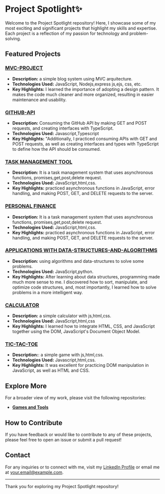 # Project Spotlight✨

Welcome to the Project Spotlight repository! Here, I showcase some of my most exciting and significant projects that highlight my skills and expertise. Each project is a reflection of my passion for technology and problem-solving.

## Featured Projects

### [MVC-PROJECT](https://github.com/tpsousa/MVC-PROJECT)
- **Description:** a simple blog system using MVC arquitecture.
- **Technologies Used:** JavaScript, Nodejs,express js,ejs, css, etc.
- **Key Highlights:** I learned the importance of adopting a design pattern. It makes the code much cleaner and more organized, resulting in easier maintenance and usability.

### [GITHUB-API](https://github.com/tpsousa/typescript--exercises/tree/main/githubAPI)
- **Description:** Consuming the GitHub API by making GET and POST requests, and creating interfaces with TypeScript.
- **Technologies Used:** Javascript,Typescript
- **Key Highlights:** "Additionally, I practiced consuming APIs with GET and POST requests, as well as creating interfaces and types with TypeScript to define how the API should be consumed.

### [TASK MANAGEMENT TOOL](https://github.com/tpsousa/games-and-tools/tree/main/sistemaDeGestaoDeTarefas)
- **Description:** It is a task management system that uses asynchronous functions, promises,get,post,delete request.
- **Technologies Used:** JavaScript,html,css.
- **Key Highlights:** practiced asynchronous functions in JavaScript, error handling, and making POST, GET, and DELETE requests to the server.

### [PERSONAL FINANCE](https://github.com/tpsousa/games-and-tools/tree/main/personalFinance)
- **Description:** It is a task management system that uses asynchronous functions, promises,get,post,delete request.
- **Technologies Used:** JavaScript,html,css.
- **Key Highlights:** practiced asynchronous functions in JavaScript, error handling, and making POST, GET, and DELETE requests to the server.

### [APPLICATIONS WITH DATA-STRUCTURES-AND-ALGORITHMS](https://github.com/tpsousa/Algorithms-and-data-structures)
- **Description:** using algorithms and data-structures to solve some problems.
- **Technologies Used:** JavaScript,python.
- **Key Highlights:** After learning about data structures, programming made much more sense to me. I discovered how to sort, manipulate, and optimize code structures, and, most importantly, I learned how to solve problems in a more intelligent way.

### [CALCULATOR](https://github.com/tpsousa/games-and-tools/calculate)
- **Description:** a simple calculator with js,html,css.
- **Technologies Used:** JavaScript,html,css
- **Key Highlights:** I learned how to integrate HTML, CSS, and JavaScript together using the DOM, JavaScript's Document Object Model.

### [TIC-TAC-TOE](https://github.com/tpsousa/games-and-tools/tree/main/tic-tac-toe)
- **Description:**: a simple game with js,html,css.
- **Technologies Used:** Javascript,html,css.
- **Key Highlights:** It was excellent for practicing DOM manipulation in JavaScript, as well as HTML and CSS.

## Explore More

For a broader view of my work, please visit the following repositories:


- **[Games and Tools](https://github.com/username/games-and-tools)**


## How to Contribute

If you have feedback or would like to contribute to any of these projects, please feel free to open an issue or submit a pull request!

## Contact

For any inquiries or to connect with me, visit my [LinkedIn Profile](https://linkedin.com/in/your-profile) or email me at [your.email@example.com](mailto:your.email@example.com).

---

Thank you for exploring my Project Spotlight repository!
